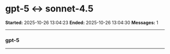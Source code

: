 # gpt-5 ↔ sonnet-4.5

**Started:** 2025-10-26 13:04:23
**Ended:** 2025-10-26 13:04:30
**Messages:** 1

---

### gpt-5

 

---

